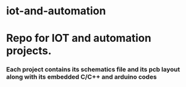 # iot-and-automation
<h1>Repo for IOT and automation projects.</h1>
<h3>Each project contains its schematics file and its pcb layout along with its embedded C/C++ and arduino codes</h3>

